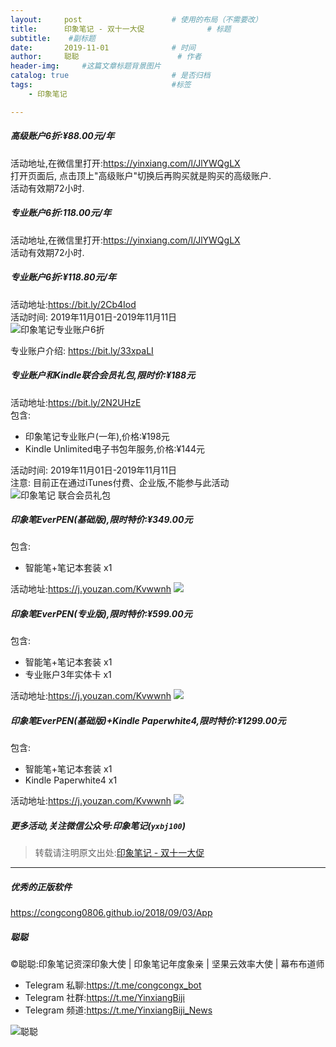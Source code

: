 ```yaml
---
layout:     post                    # 使用的布局（不需要改）
title:      印象笔记 - 双十一大促              # 标题 
subtitle:    #副标题
date:       2019-11-01              # 时间
author:     聪聪                      # 作者
header-img:     #这篇文章标题背景图片
catalog: true                       # 是否归档
tags:                               #标签
    - 印象笔记

---
```


##### 高级账户6折:¥88.00元/年

活动地址,在微信里打开:<https://yinxiang.com/l/JlYWQgLX><br>
打开页面后, 点击顶上"高级账户"切换后再购买就是购买的高级账户.<br>
活动有效期72小时.

##### 专业账户6折:118.00元/年

活动地址,在微信里打开:<https://yinxiang.com/l/JlYWQgLX><br>
活动有效期72小时.

##### 专业账户6折:¥118.80元/年

活动地址:<https://bit.ly/2Cb4Iod><br>
活动时间: 2019年11月01日-2019年11月11日<br>
![印象笔记专业账户6折](http://ww1.sinaimg.cn/large/9b84e6acly1g8lq3gd1ggj20qa0c34qp.jpg)

专业账户介绍: <https://bit.ly/33xpaLI>

##### 专业账户和Kindle联合会员礼包,限时价:¥188元

活动地址:<https://bit.ly/2N2UHzE><br>
包含:
* 印象笔记专业账户(一年),价格:¥198元
* Kindle Unlimited电子书包年服务,价格:¥144元

活动时间: 2019年11月01日-2019年11月11日<br>
注意: 目前正在通过iTunes付费、企业版,不能参与此活动<br>
![印象笔记 联合会员礼包](http://ww1.sinaimg.cn/large/9b84e6acly1g8ijv1j7xoj20nw0py76x.jpg)


##### 印象笔EverPEN(基础版),限时特价:¥349.00元

包含:
* 智能笔+笔记本套装 x1

活动地址:<https://j.youzan.com/Kvwwnh>
![](http://ww1.sinaimg.cn/large/9b84e6acly1g8qdq1dt8fj20ku0le405.jpg)

##### 印象笔EverPEN(专业版),限时特价:¥599.00元

包含:
* 智能笔+笔记本套装 x1
* 专业账户3年实体卡 x1

活动地址:<https://j.youzan.com/Kvwwnh>
![](http://ww1.sinaimg.cn/large/9b84e6acly1g8qdurr103j20ku0q3jt2.jpg)

##### 印象笔EverPEN(基础版)+Kindle Paperwhite4,限时特价:¥1299.00元

包含:
* 智能笔+笔记本套装 x1
* Kindle Paperwhite4 x1

活动地址:<https://j.youzan.com/Kvwwnh>
![](http://ww1.sinaimg.cn/large/9b84e6acly1g8qdu5pstrj20ku0nrq4q.jpg)

##### 更多活动,关注微信公众号:印象笔记(`yxbj100`)

> 转载请注明原文出处:[印象笔记 - 双十一大促](https://bit.ly/34jD4kL)

- - - -

##### 优秀的正版软件
<https://congcong0806.github.io/2018/09/03/App>

##### 聪聪
&copy;聪聪:印象笔记资深印象大使 | 印象笔记年度象亲 | 坚果云效率大使 | 幕布布道师

* Telegram 私聊:<https://t.me/congcongx_bot>
* Telegram 社群:<https://t.me/YinxiangBiji>
* Telegram 频道:<https://t.me/YinxiangBiji_News>

![聪聪](https://i.v2ex.co/3wc207g5.png)
